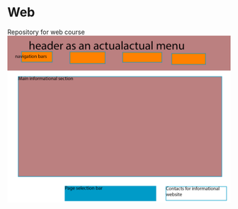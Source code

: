 # Web
Repository for web course
![webмакет.png](https://github.com/Unicornycorny/Web/blob/main/макет.png)
